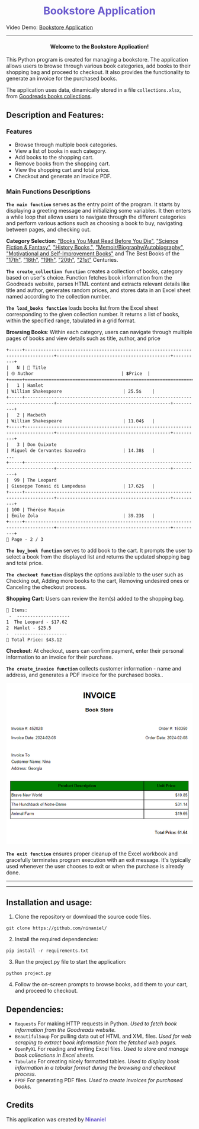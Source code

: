 
<div style="text-align:center; color: rgb(106, 90, 205)"> <h1> Bookstore Application </h1> </div> 


Video Demo: [Bookstore Application](https://www.youtube.com/watch?v=VRysnDYjQVU)

----------
<h4 style="text-align:center; font-weight: bold;"> Welcome to the Bookstore Application! </h4>

 This Python program is created for managing a bookstore. The application allows users to browse through various book categories, add books to their shopping bag and proceed to checkout. It also provides the functionality to generate an invoice for the purchased books.
 
 The application uses data, dinamically stored in a file `collections.xlsx`, from [Goodreads books collections](https://www.goodreads.com/list?ref=nav_brws_lists).


## Description and Features:

### Features
- Browse through multiple book categories.
- View a list of books in each category.
- Add books to the shopping cart.
- Remove books from the shopping cart.
- View the shopping cart and total price.
- Checkout and generate an invoice PDF.


### Main Functions Descriptions

**`The main function`** serves as the entry point of the program. It starts by displaying a greeting message and initializing some variables. It then enters a while loop that allows users to navigate through the different categories and perform various actions such as choosing a book to buy, navigating between pages, and checking out.

**Category Selection**:  ["Books You Must Read Before You Die"](https://www.goodreads.com/list/show/952.1001_Books_You_Must_Read_Before_You_Die), ["Science Fiction & Fantasy"](https://www.goodreads.com/list/show/2700.Science_Fiction_and_Fantasy_Must_Reads), ["History Books,"](https://www.goodreads.com/list/show/1362.Best_History_Books_), ["Memoir/Biography/Autobiography"](https://www.goodreads.com/list/show/281.Best_Memoir_Biography_Autobiography), ["Motivational and Self-Improvement Books"](https://www.goodreads.com/list/show/7616.Motivational_and_Self_Improvement_Books) and The Best Books of the ["17th"](https://www.goodreads.com/list/show/53), ["18th"](https://www.goodreads.com/list/show/30), ["19th"](https://www.goodreads.com/list/show/16), ["20th"](https://www.goodreads.com/list/show/6), ["21st"](https://www.goodreads.com/list/show/7) Centuries.


**`The create_collection function`** creates a collection of books, category based on user's choice. Function fetches book information from the Goodreads website, parses HTML content and extracts relevant details like title and author, generates random prices, and stores data in an Excel sheet named according to the collection number.

**`The load_books function`** loads books list from the Excel sheet corresponding to the given collection number. It returns a list of books, within the specified range, tabulated in a grid format.

**Browsing Books**: Within each category, users can navigate through multiple pages of books and view details such as title, author, and price

```
+-----+---------------------------------------------------------------------------------+-------------------------------------------+----------+   
|   N | 📝 Title                                                                        | 🤓 Author                                 | 💲Price  |
+=====+=================================================================================+===========================================+==========+   
|   1 | Hamlet                                                                          | William Shakespeare                       | 25.5$    |   
+-----+---------------------------------------------------------------------------------+-------------------------------------------+----------+   
|   2 | Macbeth                                                                         | William Shakespeare                       | 11.04$   |   
+-----+---------------------------------------------------------------------------------+-------------------------------------------+----------+
|   3 | Don Quixote                                                                     | Miguel de Cervantes Saavedra              | 14.38$   |
...
+-----+---------------------------------------------------------------------------------+-------------------------------------------+----------+
|  99 | The Leopard                                                                     | Giuseppe Tomasi di Lampedusa              | 17.62$   |
+-----+---------------------------------------------------------------------------------+-------------------------------------------+----------+
| 100 | Thérèse Raquin                                                                  | Émile Zola                                | 39.23$   |
+-----+---------------------------------------------------------------------------------+-------------------------------------------+----------+ 
📌 Page - 2 / 3
```

**`The buy_book function`** serves to add book to the cart. It prompts the user to select a book from the displayed list and returns the updated shopping bag and total price.


**`The checkout function`** displays the options available to the user such as Checking out, Adding more books to the cart, Removing undesired ones or Canceling the checkout process.

**Shopping Cart**: Users can review the item(s) added to the shopping bag.
```
📌 Items:
 -  --------------------
1  The Leopard - $17.62
2  Hamlet - $25.5
-  --------------------
📌 Total Price: $43.12
```

**Checkout**: At checkout, users can confirm payment, enter their personal information to an invoice for their purchase.

**`The create_invoice function`** collects customer information - name and address, and generates a PDF invoice for the purchased books..


<div style="text-align:center;"> <img src="./invoice.png" alt="invoice"> </div>

**`The exit function`** ensures proper cleanup of the Excel workbook and gracefully terminates program execution with an exit message. It's typically used whenever the user chooses to exit or when the purchase is already done.

----------
----------


## Installation and usage:
1. Clone the repository or download the source code files.
```
git clone https://github.com/ninaniel/
```

2. Install the required dependencies:
```
pip install -r requirements.txt
```

3. Run the project.py file to start the application:
```
python project.py
```

4. Follow the on-screen prompts to browse books, add them to your cart, and proceed to checkout.

## Dependencies:

- `Requests` For making HTTP requests in Python. *Used to fetch book information from the Goodreads website.*
- `BeautifulSoup` For pulling data out of HTML and XML files. *Used for web scraping to extract book information from the fetched web pages.*
- `OpenPyXL` For reading and writing Excel files. *Used to store and manage book collections in Excel sheets.*
- `Tabulate` For creating nicely formatted tables. *Used to display book information in a tabular format during the browsing and checkout process.*
- `FPDF` For generating PDF files. *Used to create invoices for purchased books.*

## Credits

This application was created by <span style="color: rgb(106, 90, 205); font-weight: bold; "> Ninaniel </span>